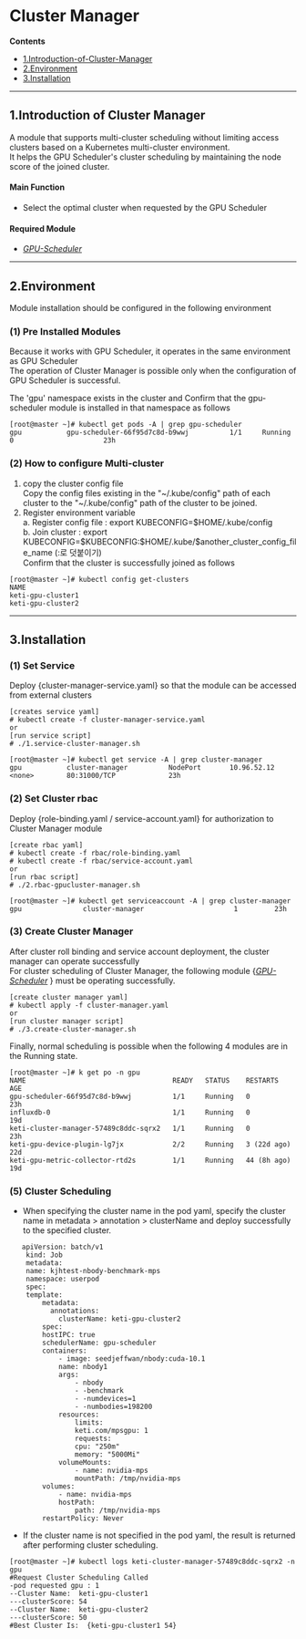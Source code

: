 # Cluster Manager
**Contents**
- [1.Introduction-of-Cluster-Manager](#1introduction-of-cluster-manager)
- [2.Environment](#2environment)
- [3.Installation](#3installation)
----
## 1.Introduction of Cluster Manager
A module that supports multi-cluster scheduling without limiting access clusters based on a Kubernetes multi-cluster environment.<br>
It helps the GPU Scheduler's cluster scheduling by maintaining the node score of the joined cluster.
#### Main Function
- Select the optimal cluster when requested by the GPU Scheduler
#### Required Module
- *[GPU-Scheduler](https://github.com/KETI-ExaScale/GPU-Scheduler)*
---
## 2.Environment
Module installation should be configured in the following environment<br>
### (1) Pre Installed Modules
Because it works with GPU Scheduler, it operates in the same environment as GPU Scheduler<br>
The operation of Cluster Manager is possible only when the configuration of GPU Scheduler is successful.<br>

The 'gpu' namespace exists in the cluster and
Confirm that the gpu-scheduler module is installed in that namespace as follows<br>
```
[root@master ~]# kubectl get pods -A | grep gpu-scheduler
gpu           gpu-scheduler-66f95d7c8d-b9wwj          1/1     Running     0                      23h
```
### (2) How to configure Multi-cluster
1. copy the cluster config file<br> 
Copy the config files existing in the "~/.kube/config" path of each cluster to the "~/.kube/config" path of the cluster to be joined.
2. Register environment variable<br>
a. Register config file : export KUBECONFIG=\$HOME/.kube/config <br>
b. Join cluster : export KUBECONFIG=\$KUBECONFIG:\$HOME/.kube/\$another_cluster_config_file_name (:로 덧붙이기) <br>
Confirm that the cluster is successfully joined as follows
```
[root@master ~]# kubectl config get-clusters
NAME
keti-gpu-cluster1
keti-gpu-cluster2
```
---
## 3.Installation
### (1) Set Service
Deploy {cluster-manager-service.yaml} so that the module can be accessed from external clusters
```
[creates service yaml]
# kubectl create -f cluster-manager-service.yaml
or
[run service script]
# ./1.service-cluster-manager.sh
```
```
[root@master ~]# kubectl get service -A | grep cluster-manager
gpu           cluster-manager          NodePort       10.96.52.12      <none>        80:31000/TCP             23h
```
### (2) Set Cluster rbac
Deploy {role-binding.yaml / service-account.yaml} for authorization to Cluster Manager module
```
[create rbac yaml]
# kubectl create -f rbac/role-binding.yaml
# kubectl create -f rbac/service-account.yaml
or
[run rbac script]
# ./2.rbac-gpucluster-manager.sh
```
```
[root@master ~]# kubectl get serviceaccount -A | grep cluster-manager
gpu               cluster-manager                      1         23h
```
### (3) Create Cluster Manager
After cluster roll binding and service account deployment, the cluster manager can operate successfully <br>
For cluster scheduling of Cluster Manager, the following module {*[GPU-Scheduler](https://github.com/KETI-ExaScale/GPU-Scheduler)* } must be operating successfully.
```
[create cluster manager yaml]
# kubectl apply -f cluster-manager.yaml
or
[run cluster manager script]
# ./3.create-cluster-manager.sh
```
Finally, normal scheduling is possible when the following 4 modules are in the Running state.
```
[root@master ~]# k get po -n gpu
NAME                                    READY   STATUS    RESTARTS      AGE
gpu-scheduler-66f95d7c8d-b9wwj          1/1     Running   0             23h
influxdb-0                              1/1     Running   0             19d
keti-cluster-manager-57489c8ddc-sqrx2   1/1     Running   0             23h
keti-gpu-device-plugin-lg7jx            2/2     Running   3 (22d ago)   22d
keti-gpu-metric-collector-rtd2s         1/1     Running   44 (8h ago)   19d
```
### (5) Cluster Scheduling
+ When specifying the cluster name in the pod yaml, specify the cluster name in metadata > annotation > clusterName and deploy successfully to the specified cluster.
```
   apiVersion: batch/v1
    kind: Job
    metadata:
    name: kjhtest-nbody-benchmark-mps
    namespace: userpod
    spec:
    template:
        metadata:
          annotations:
            clusterName: keti-gpu-cluster2
        spec:
        hostIPC: true
        schedulerName: gpu-scheduler
        containers:
            - image: seedjeffwan/nbody:cuda-10.1
            name: nbody1
            args:
                - nbody
                - -benchmark
                - -numdevices=1
                - -numbodies=198200
            resources:
                limits:
                keti.com/mpsgpu: 1
                requests:
                cpu: "250m"
                memory: "5000Mi"
            volumeMounts:
                - name: nvidia-mps
                mountPath: /tmp/nvidia-mps 
        volumes:
            - name: nvidia-mps
            hostPath:
                path: /tmp/nvidia-mps
        restartPolicy: Never
```
+ If the cluster name is not specified in the pod yaml, the result is returned after performing cluster scheduling.
```
[root@master ~]# kubectl logs keti-cluster-manager-57489c8ddc-sqrx2 -n gpu
#Request Cluster Scheduling Called
-pod requested gpu : 1
--Cluster Name:  keti-gpu-cluster1
---clusterScore: 54
--Cluster Name:  keti-gpu-cluster2
---clusterScore: 50
#Best Cluster Is:  {keti-gpu-cluster1 54}
```
